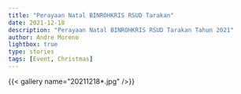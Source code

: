 ```yaml
---
title: "Perayaan Natal BINROHKRIS RSUD Tarakan"
date: 2021-12-18
description: "Perayaan Natal BINROHKRIS RSUD Tarakan Tahun 2021"
author: Andre Moreno
lightbox: true
type: stories
tags: [Event, Christmas]
---
```


{{< gallery name="20211218*.jpg" />}}

